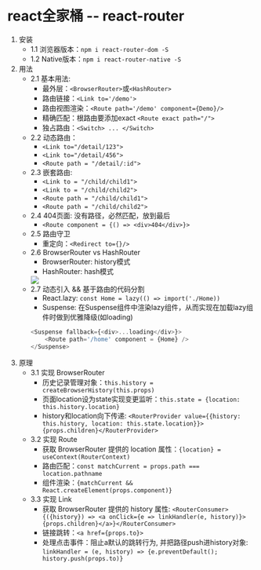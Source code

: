 # react全家桶 -- react-router
1. 安装
    - 1.1 浏览器版本：`npm i react-router-dom -S`
    - 1.2 Native版本：`npm i react-router-native -S`
2. 用法
    - 2.1 基本用法: 
        - 最外层：`<BrowserRouter>`或`<HashRouter>`
        - 路由链接：`<Link to='/demo'>`
        - 路由视图渲染：`<Route path='/demo' component={Demo}/>`
        - 精确匹配：根路由要添加exact `<Route exact path="/">`
        - 独占路由：`<Switch> ... </Switch>`
    - 2.2 动态路由：
        - `<Link to="/detail/123">`
        - `<Link to="/detail/456">`
        - `<Route path = "/detail/:id">`
    - 2.3 嵌套路由:
        - `<Link to = "/child/child1">`
        - `<Link to = "/child/child2">`
        - `<Route path = "/child/child1">`
        - `<Route path = "/child/child2">`
    - 2.4 404页面: 没有路径，必然匹配，放到最后
        - `<Route component = {() => <div>404</div>}>`
    - 2.5 路由守卫
        - 重定向：`<Redirect to={}/>`
    - 2.6 BrowserRouter vs HashRouter
        - BrowserRouter: history模式
        - HashRouter: hash模式  
        <img src="./img/hashRouter.png"/>
    - 2.7 动态引入 && 基于路由的代码分割
        - React.lazy: `const Home = lazy(() => import('./Home))`
        - Suspense: 在Suspense组件中渲染lazy组件，从而实现在加载lazy组件时做到优雅降级(如loading)
        ```javascript
        <Suspense fallback={<div>...loading</div>}>
            <Route path='/home' component = {Home} />
        </Suspense>
        ```
3. 原理
    - 3.1 实现 BrowserRouter
        - 历史记录管理对象：`this.history = createBrowserHistory(this.props)`
        - 页面location设为state实现变更监听：`this.state = {location: this.history.location}`
        - history和location向下传递: `<RouterProvider value={{history: this.history, location: this.state.location}}>{props.children}</RouterProvider>`
    - 3.2 实现 Route
        - 获取 BrowserRouter 提供的 location 属性：`{location} = useContext(RouterContext)`
        - 路由匹配：`const matchCurrent = props.path === location.pathname`
        - 组件渲染：`{matchCurrent && React.createElement(props.component)}`
    - 3.3 实现 Link
        - 获取 BrowserRouter 提供的 history 属性: `<RouterConsumer>{({history}) => <a onClick={e => linkHandler(e, history)}>{props.children}</a>}</RouterConsumer>`
        - 链接跳转：`<a href={props.to}>`
        - 处理点击事件：阻止a默认的跳转行为, 并把路径push进history对象: `linkHandler = (e, history) => {e.preventDefault(); history.push(props.to)}`